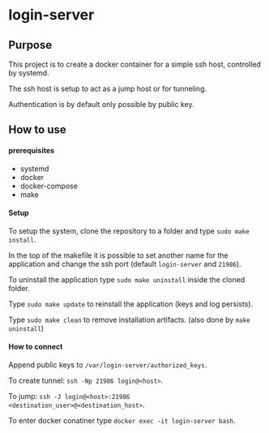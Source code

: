 # login-server

## Purpose

This project is to create a docker container for a simple ssh host, controlled by systemd.

The ssh host is setup to act as a jump host or for tunneling.

Authentication is by default only possible by public key.

## How to use

#### prerequisites

- systemd
- docker
- docker-compose
- make

#### Setup

To setup the system, clone the repository to a folder and type `sudo make install`.

In the top of the makefile it is possible to set another name for the application and change the ssh port (default `login-server` and `21986`).

To uninstall the application type `sudo make uninstall` inside the cloned folder.

Type `sudo make update` to reinstall the application (keys and log persists).

Type `sudo make clean` to remove installation artifacts. (also done by `make uninstall`)

#### How to connect

Append public keys to `/var/login-server/authorized_keys`.

To create tunnel: `ssh -Np 21986 login@<host>`.

To jump: `ssh -J login@<host>:21986 <destination_user>@<destination_host>`.

To enter docker conatiner type `docker exec -it login-server bash`.